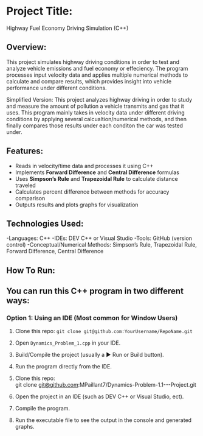 # Project Title: 
Highway Fuel Economy Driving Simulation (C++)

## Overview:   
This project simulates highway driving conditions in order to test and analyze vehicle emissions and fuel economy or effeciency.
The program processes input velocity data and applies multiple numerical methods to calculate and compare results, 
which provides insight into vehicle performance under different conditions.

Simplified Version: This project analyzes highway driving in order to study and measure the amount of pollution a vehicle transmits and gas that it uses. 
                    This program mainly takes in velocity data under different driving conditions by applying several calcualtion/numerical methods, 
                    and then finally compares those results under each conditon the car was tested under.

## Features: 
- Reads in velocity/time data and processes it using C++
- Implements **Forward Difference** and **Central Difference** formulas
- Uses **Simpson’s Rule** and **Trapezoidal Rule** to calculate distance traveled
- Calculates percent difference between methods for accuracy comparison
- Outputs results and plots graphs for visualization

## Technologies Used:
-Languages: C++ 
-IDEs: DEV C++ or Visual Studio
-Tools: GitHub (version control)
-Conceptual/Numerical Methods: Simpson’s Rule, Trapezoidal Rule, Forward Difference, Central Difference

## How To Run:
You can run this C++ program in two different ways:
---
### Option 1: Using an IDE (Most common for Window Users)
1. Clone this repo: 
   `git clone git@github.com:YourUsername/RepoName.git`
2. Open `Dynamics_Problem_1.cpp` in your IDE.
3. Build/Compile the project (usually a ▶️ Run or Build button).
4. Run the program directly from the IDE.



1. Clone this repo:  
   git clone git@github.com:MPaillant7/Dynamics-Problem-1.1---Project.git
2. Open the project in an IDE (such as DEV C++ or Visual Studio, ect).
3. Compile the program.
4. Run the executable file to see the output in the console and generated graphs.












